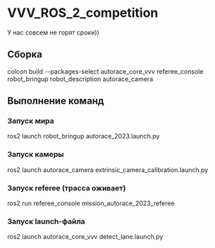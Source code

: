 # VVV_ROS_2_competition

У нас совсем не горят сроки))

## Сборка
colcon build --packages-select autorace_core_vvv referee_console robot_bringup robot_description autorace_camera

## Выполнение команд
### Запуск мира
ros2 launch robot_bringup autorace_2023.launch.py

### Запуск камеры
ros2 launch autorace_camera extrinsic_camera_calibration.launch.py

### Запуск referee (трасса оживает)
ros2 run referee_console mission_autorace_2023_referee

### Запуск launch-файла
ros2 launch autorace_core_vvv detect_lane.launch.py

